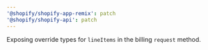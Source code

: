 ```yaml
---
'@shopify/shopify-app-remix': patch
'@shopify/shopify-api': patch
---
```


Exposing override types for `lineItems` in the billing `request` method.

